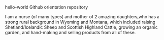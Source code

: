hello-world
Github orientation repository

I am a nurse (of many types) and mother of 2 amazing daughters,who has a strong rural background in Wyoming and Montana, which included raising Shetland/Icelandic Sheep and Scottish Highland Cattle, growing an organic garden, and hand-making and selling products from all of these.
